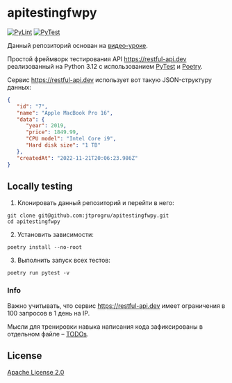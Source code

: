 # apitestingfwpy

[![PyLint](https://github.com/jtprogru/apitestingfwpy/actions/workflows/pylint.yaml/badge.svg?branch=main)](https://github.com/jtprogru/apitestingfwpy/actions/workflows/pylint.yaml)
[![PyTest](https://github.com/jtprogru/apitestingfwpy/actions/workflows/pytest.yaml/badge.svg?branch=main)](https://github.com/jtprogru/apitestingfwpy/actions/workflows/pytest.yaml)

Данный репозиторий основан на [видео-уроке](https://youtu.be/_6ib59ddHnA).

Простой фреймворк тестирования API https://restful-api.dev реализованный на Python 3.12 с использованием [PyTest](https://docs.pytest.org/en/stable/) и [Poetry](https://python-poetry.org).

Сервис https://restful-api.dev использует вот такую JSON-структуру данных:

```json
{
   "id": "7",
   "name": "Apple MacBook Pro 16",
   "data": {
      "year": 2019,
      "price": 1849.99,
      "CPU model": "Intel Core i9",
      "Hard disk size": "1 TB"
   },
   "createdAt": "2022-11-21T20:06:23.986Z"
}
```

## Locally testing

1. Клонировать данный репозиторий и перейти в него:

```shell
git clone git@github.com:jtprogru/apitestingfwpy.git
cd apitestingfwpy
```

2. Установить зависимости:

```shell
poetry install --no-root
```

3. Выполнить запуск всех тестов:

```shell
poetry run pytest -v
```

### Info

Важно учитывать, что сервис https://restful-api.dev имеет ограничения в 100 запросов в 1 день на IP.

Мысли для тренировки навыка написания кода зафиксированы в отдельном файле – [TODOs](TODOs.md).

## License

[Apache License 2.0](LICENSE)
